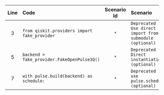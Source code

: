 | Line | Code | Scenario Id | Scenario | Artifact | Refactoring |
| :--: | :--- | :---------: | :------- | :------- | :---------- |
| 3 | `from qiskit.providers import fake_provider` | `*` | `Deprecated -> Use direct import from submodule (optional)` | `qiskit.providers.fake_provider` | `from qiskit.providers.fake_provider import FakeOpenPulse3Q` |
| 5 | `backend = fake_provider.FakeOpenPulse3Q()` | `*` | `Deprecated -> Direct instantiation (optional)` | `FakeOpenPulse3Q` | `backend = FakeOpenPulse3Q()` |
| 7 | `with pulse.build(backend) as schedule:` | `*` | `Deprecated -> use pulse.schedule (optional)` | `pulse.build` | `with pulse.schedule(backend) as schedule:` |

